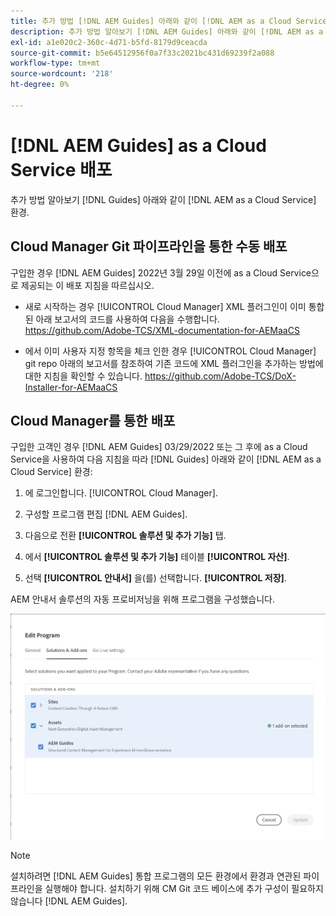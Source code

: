 ```yaml
---
title: 추가 방법 [!DNL AEM Guides] 아래와 같이 [!DNL AEM as a Cloud Service] 환경
description: 추가 방법 알아보기 [!DNL AEM Guides] 아래와 같이 [!DNL AEM as a Cloud Service] 환경
exl-id: a1e020c2-360c-4d71-b5fd-8179d9ceacda
source-git-commit: b5e64512956f0a7f33c2021bc431d69239f2a088
workflow-type: tm+mt
source-wordcount: '218'
ht-degree: 0%

---
```


# [!DNL AEM Guides] as a Cloud Service 배포

추가 방법 알아보기 [!DNL Guides] 아래와 같이 [!DNL AEM as a Cloud Service] 환경.

## Cloud Manager Git 파이프라인을 통한 수동 배포

구입한 경우 [!DNL AEM Guides] 2022년 3월 29일 이전에 as a Cloud Service으로 제공되는 이 배포 지침을 따르십시오.

* 새로 시작하는 경우 [!UICONTROL Cloud Manager] XML 플러그인이 이미 통합된 아래 보고서의 코드를 사용하여 다음을 수행합니다. https://github.com/Adobe-TCS/XML-documentation-for-AEMaaCS

* 에서 이미 사용자 지정 항목을 체크 인한 경우 [!UICONTROL Cloud Manager] git repo 아래의 보고서를 참조하여 기존 코드에 XML 플러그인을 추가하는 방법에 대한 지침을 확인할 수 있습니다. https://github.com/Adobe-TCS/DoX-Installer-for-AEMaaCS

## Cloud Manager를 통한 배포

구입한 고객인 경우 [!DNL AEM Guides] 03/29/2022 또는 그 후에 as a Cloud Service을 사용하여 다음 지침을 따라 [!DNL Guides] 아래와 같이 [!DNL AEM as a Cloud Service] 환경:

1. 에 로그인합니다. [!UICONTROL Cloud Manager].

1. 구성할 프로그램 편집 [!DNL AEM Guides].

1. 다음으로 전환 **[!UICONTROL 솔루션 및 추가 기능]** 탭.

1. 에서 **[!UICONTROL 솔루션 및 추가 기능]** 테이블 **[!UICONTROL 자산]**.

1. 선택 **[!UICONTROL 안내서]** 을(를) 선택합니다. **[!UICONTROL 저장]**.

AEM 안내서 솔루션의 자동 프로비저닝을 위해 프로그램을 구성했습니다.

![AEM 안내서 솔루션 구성](assets/addon-configuration.png)

>[!NOTE]
>
>설치하려면 [!DNL AEM Guides] 통합 프로그램의 모든 환경에서 환경과 연관된 파이프라인을 실행해야 합니다. 설치하기 위해 CM Git 코드 베이스에 추가 구성이 필요하지 않습니다 [!DNL AEM Guides].
